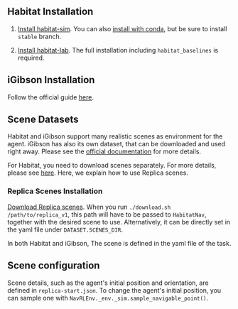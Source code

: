 ## Habitat Installation

1. [Install habitat-sim](https://github.com/facebookresearch/habitat-sim/blob/master/BUILD_FROM_SOURCE.md).
You can also [install with conda](https://github.com/facebookresearch/habitat-sim#installation),
but be sure to install `stable` branch.

2. [Install habitat-lab](https://github.com/facebookresearch/habitat-lab).
The full installation including `habitat_baselines` is required.


## iGibson Installation
Follow the official guide [here](https://github.com/StanfordVL/iGibson).


## Scene Datasets
Habitat and iGibson support many realistic scenes as environment for the agent.
iGibson has also its own dataset, that can be downloaded and used right away.
Please see the [official documentation](http://svl.stanford.edu/igibson/) for
more details.

For Habitat, you need to download scenes separately. For more details, please
see [here](https://github.com/facebookresearch/habitat-lab#task-datasets).
Here, we explain how to use Replica scenes.

### Replica Scenes Installation
[Download Replica scenes](https://github.com/facebookresearch/Replica-Dataset).
When you run `./download.sh /path/to/replica_v1`, this path will have to be
passed to `HabitatNav`, together with the desired scene to use. Alternatively,
it can be directly set in the yaml file under `DATASET.SCENES_DIR`.



In both Habitat and iGibson, The scene is defined in the yaml file of the task.


## Scene configuration
Scene details, such as the agent's initial position and orientation, are defined
in `replica-start.json`.
To change the agent's initial position, you can sample one with `NavRLEnv._env._sim.sample_navigable_point()`.
